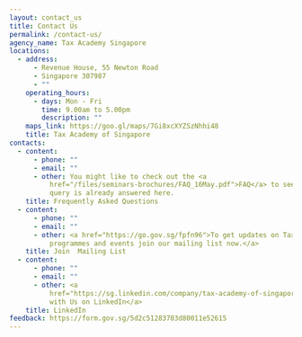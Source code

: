 ```yaml
---
layout: contact_us
title: Contact Us
permalink: /contact-us/
agency_name: Tax Academy Singapore
locations:
  - address:
      - Revenue House, 55 Newton Road
      - Singapore 307987
      - ""
    operating_hours:
      - days: Mon - Fri
        time: 9.00am to 5.00pm
        description: ""
    maps_link: https://goo.gl/maps/7Gi8xcXYZSzNhhi48
    title: Tax Academy of Singapore
contacts:
  - content:
      - phone: ""
      - email: ""
      - other: You might like to check out the <a
          href="/files/seminars-brochures/FAQ_16May.pdf">FAQ</a> to see if your
          query is already answered here.
    title: Frequently Asked Questions
  - content:
      - phone: ""
      - email: ""
      - other: <a href="https://go.gov.sg/fpfn96">To get updates on Tax Academy’s
          programmes and events join our mailing list now.</a>
    title: Join  Mailing List
  - content:
      - phone: ""
      - email: ""
      - other: <a
          href="https://sg.linkedin.com/company/tax-academy-of-singapore">Connect
          with Us on LinkedIn</a>
    title: LinkedIn
feedback: https://form.gov.sg/5d2c51283703d80011e52615
---
```


